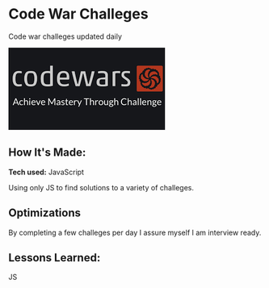 # Code War Challeges
Code war challeges updated daily

![alt tag](download.png)

## How It's Made:

**Tech used:**  JavaScript

Using only JS to find solutions to a variety of challeges. 

## Optimizations

By completing a few challeges per day I assure myself I am interview ready. 

## Lessons Learned:

JS
